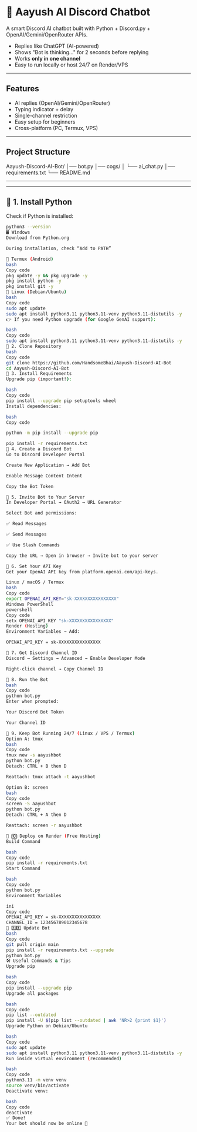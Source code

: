 # 🤖 Aayush AI Discord Chatbot

A smart Discord AI chatbot built with Python + Discord.py + OpenAI/Gemini/OpenRouter APIs.  
- Replies like ChatGPT (AI-powered)  
- Shows "Bot is thinking..." for 2 seconds before replying  
- Works **only in one channel**  
- Easy to run locally or host 24/7 on Render/VPS  

---

## Features
- AI replies (OpenAI/Gemini/OpenRouter)
- Typing indicator + delay
- Single-channel restriction
- Easy setup for beginners
- Cross-platform (PC, Termux, VPS)

---

## Project Structure

Aayush-Discord-AI-Bot/ │── bot.py │── cogs/ │
  └── ai_chat.py │── requirements.txt
 └── README.md

---

---

## 📌 1. Install Python

Check if Python is installed:

```bash
python3 --version
🖥️ Windows
Download from Python.org

During installation, check “Add to PATH”

📱 Termux (Android)
bash
Copy code
pkg update -y && pkg upgrade -y
pkg install python -y
pkg install git -y
🐧 Linux (Debian/Ubuntu)
bash
Copy code
sudo apt update
sudo apt install python3.11 python3.11-venv python3.11-distutils -y
👉 If you need Python upgrade (for Google GenAI support):

bash
Copy code
sudo apt install python3.11 python3.11-venv python3.11-distutils -y
📌 2. Clone Repository
bash
Copy code
git clone https://github.com/HandsomeBhai/Aayush-Discord-AI-Bot
cd Aayush-Discord-AI-Bot
📌 3. Install Requirements
Upgrade pip (important!):

bash
Copy code
pip install --upgrade pip setuptools wheel
Install dependencies:

bash
Copy code

python -m pip install --upgrade pip

pip install -r requirements.txt
📌 4. Create a Discord Bot
Go to Discord Developer Portal

Create New Application → Add Bot

Enable Message Content Intent

Copy the Bot Token

📌 5. Invite Bot to Your Server
In Developer Portal → OAuth2 → URL Generator

Select Bot and permissions:

✅ Read Messages

✅ Send Messages

✅ Use Slash Commands

Copy the URL → Open in browser → Invite bot to your server

📌 6. Set Your API Key
Get your OpenAI API key from platform.openai.com/api-keys.

Linux / macOS / Termux
bash
Copy code
export OPENAI_API_KEY="sk-XXXXXXXXXXXXXXXX"
Windows PowerShell
powershell
Copy code
setx OPENAI_API_KEY "sk-XXXXXXXXXXXXXXXX"
Render (Hosting)
Environment Variables → Add:

OPENAI_API_KEY = sk-XXXXXXXXXXXXXXXX

📌 7. Get Discord Channel ID
Discord → Settings → Advanced → Enable Developer Mode

Right-click channel → Copy Channel ID

📌 8. Run the Bot
bash
Copy code
python bot.py
Enter when prompted:

Your Discord Bot Token

Your Channel ID

📌 9. Keep Bot Running 24/7 (Linux / VPS / Termux)
Option A: tmux
bash
Copy code
tmux new -s aayushbot
python bot.py
Detach: CTRL + B then D

Reattach: tmux attach -t aayushbot

Option B: screen
bash
Copy code
screen -S aayushbot
python bot.py
Detach: CTRL + A then D

Reattach: screen -r aayushbot

📌 🔟 Deploy on Render (Free Hosting)
Build Command

bash
Copy code
pip install -r requirements.txt
Start Command

bash
Copy code
python bot.py
Environment Variables

ini
Copy code
OPENAI_API_KEY = sk-XXXXXXXXXXXXXXXX
CHANNEL_ID = 123456789012345678
📌 1️⃣1️⃣ Update Bot
bash
Copy code
git pull origin main
pip install -r requirements.txt --upgrade
python bot.py
🛠️ Useful Commands & Tips
Upgrade pip

bash
Copy code
pip install --upgrade pip
Upgrade all packages

bash
Copy code
pip list --outdated
pip install -U $(pip list --outdated | awk 'NR>2 {print $1}')
Upgrade Python on Debian/Ubuntu

bash
Copy code
sudo apt update
sudo apt install python3.11 python3.11-venv python3.11-distutils -y
Run inside virtual environment (recommended)

bash
Copy code
python3.11 -m venv venv
source venv/bin/activate
Deactivate venv:

bash
Copy code
deactivate
✅ Done!
Your bot should now be online 🎉
